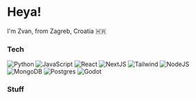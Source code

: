 # Heya!

I'm Zvan, from Zagreb, Croatia 🇭🇷

### Tech

![Python](https://img.shields.io/badge/Python-FFD43B?style=for-the-badge&logo=python&logoColor=blue)
![JavaScript](https://img.shields.io/badge/JavaScript-323330?style=for-the-badge&logo=javascript&logoColor=F7DF1E)
![React](https://img.shields.io/badge/React-20232A?style=for-the-badge&logo=react&logoColor=61DAFB)
![NextJS](https://img.shields.io/badge/next%20js-000000?style=for-the-badge&logo=nextdotjs&logoColor=white)
![Tailwind](https://img.shields.io/badge/Tailwind_CSS-38B2AC?style=for-the-badge&logo=tailwind-css&logoColor=white)
![NodeJS](https://img.shields.io/badge/Node%20js-339933?style=for-the-badge&logo=nodedotjs&logoColor=white)
![MongoDB](https://img.shields.io/badge/MongoDB-4EA94B?style=for-the-badge&logo=mongodb&logoColor=white)
![Postgres](https://img.shields.io/badge/PostgreSQL-316192?style=for-the-badge&logo=postgresql&logoColor=white)
![Godot](https://img.shields.io/badge/Godot-478CBF?style=for-the-badge&logo=GodotEngine&logoColor=white)

### Stuff

<a href="https://justzvan.click"><img src="https://img.shields.io/badge/website-000000?style=for-the-badge&logo=About.me&logoColor=white" alt="" /></a>
<a href="https://x.com/@JustZvan"><img src="https://img.shields.io/badge/X-000000?style=for-the-badge&logo=x&logoColor=white" alt="" /></a>
<a href="https://beatmeatmath.eu"><img src="https://img.shields.io/badge/beatmeatmath-000?style=for-the-badge&logo=data:image/png;base64,iVBORw0KGgoAAAANSUhEUgAAABAAAAAQCAYAAAAf8/9hAAAAAXNSR0IArs4c6QAAAHRJREFUOI2tklEOwEAERL2m97/y9MtGxW5F6mstxmAwM5MkGxjAuNgbX9HJwaog/y0AAE+QJIAOizs6DpKLY2d/r5wquNtLNeZrB44ax/m0364wtRbAiWUL4LST9gg7kKWDKpj1UOpkcoWol9EVIgOmLBzoAYq2c+M5R0C9AAAAAElFTkSuQmCC" alt="" /></a>
